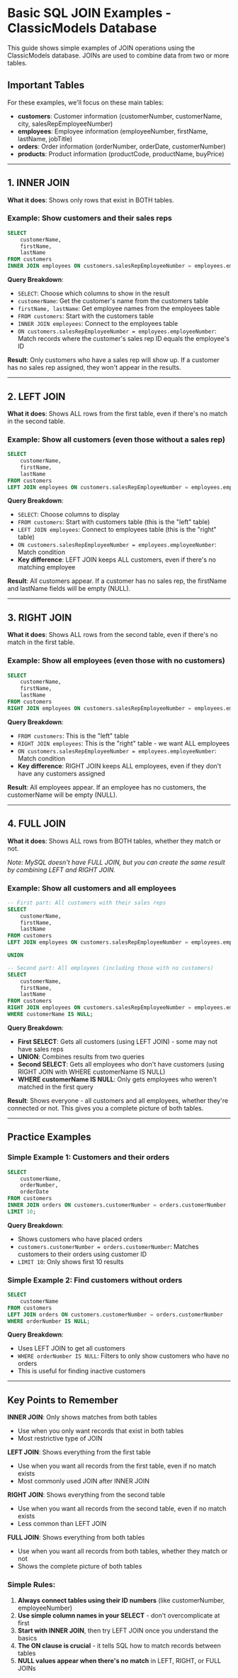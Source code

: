 # Basic SQL JOIN Examples - ClassicModels Database

This guide shows simple examples of JOIN operations using the ClassicModels database. JOINs are used to combine data from two or more tables.

## Important Tables

For these examples, we'll focus on these main tables:
- **customers**: Customer information (customerNumber, customerName, city, salesRepEmployeeNumber)
- **employees**: Employee information (employeeNumber, firstName, lastName, jobTitle)
- **orders**: Order information (orderNumber, orderDate, customerNumber)
- **products**: Product information (productCode, productName, buyPrice)

---

## 1. INNER JOIN

**What it does**: Shows only rows that exist in BOTH tables.

### Example: Show customers and their sales reps

```sql
SELECT 
    customerName,
    firstName,
    lastName
FROM customers
INNER JOIN employees ON customers.salesRepEmployeeNumber = employees.employeeNumber;
```

**Query Breakdown**:
- `SELECT`: Choose which columns to show in the result
- `customerName`: Get the customer's name from the customers table
- `firstName, lastName`: Get employee names from the employees table
- `FROM customers`: Start with the customers table
- `INNER JOIN employees`: Connect to the employees table
- `ON customers.salesRepEmployeeNumber = employees.employeeNumber`: Match records where the customer's sales rep ID equals the employee's ID

**Result**: Only customers who have a sales rep will show up. If a customer has no sales rep assigned, they won't appear in the results.

---

## 2. LEFT JOIN

**What it does**: Shows ALL rows from the first table, even if there's no match in the second table.

### Example: Show all customers (even those without a sales rep)

```sql
SELECT 
    customerName,
    firstName,
    lastName
FROM customers
LEFT JOIN employees ON customers.salesRepEmployeeNumber = employees.employeeNumber;
```

**Query Breakdown**:
- `SELECT`: Choose columns to display
- `FROM customers`: Start with customers table (this is the "left" table)
- `LEFT JOIN employees`: Connect to employees table (this is the "right" table)
- `ON customers.salesRepEmployeeNumber = employees.employeeNumber`: Match condition
- **Key difference**: LEFT JOIN keeps ALL customers, even if there's no matching employee

**Result**: All customers appear. If a customer has no sales rep, the firstName and lastName fields will be empty (NULL).

---

## 3. RIGHT JOIN

**What it does**: Shows ALL rows from the second table, even if there's no match in the first table.

### Example: Show all employees (even those with no customers)

```sql
SELECT 
    customerName,
    firstName,
    lastName
FROM customers
RIGHT JOIN employees ON customers.salesRepEmployeeNumber = employees.employeeNumber;
```

**Query Breakdown**:
- `FROM customers`: This is the "left" table
- `RIGHT JOIN employees`: This is the "right" table - we want ALL employees
- `ON customers.salesRepEmployeeNumber = employees.employeeNumber`: Match condition
- **Key difference**: RIGHT JOIN keeps ALL employees, even if they don't have any customers assigned

**Result**: All employees appear. If an employee has no customers, the customerName will be empty (NULL).

---

## 4. FULL JOIN

**What it does**: Shows ALL rows from BOTH tables, whether they match or not.

*Note: MySQL doesn't have FULL JOIN, but you can create the same result by combining LEFT and RIGHT JOIN.*

### Example: Show all customers and all employees

```sql
-- First part: All customers with their sales reps
SELECT 
    customerName,
    firstName,
    lastName
FROM customers
LEFT JOIN employees ON customers.salesRepEmployeeNumber = employees.employeeNumber

UNION

-- Second part: All employees (including those with no customers)
SELECT 
    customerName,
    firstName,
    lastName
FROM customers
RIGHT JOIN employees ON customers.salesRepEmployeeNumber = employees.employeeNumber
WHERE customerName IS NULL;
```

**Query Breakdown**:
- **First SELECT**: Gets all customers (using LEFT JOIN) - some may not have sales reps
- **UNION**: Combines results from two queries
- **Second SELECT**: Gets all employees who don't have customers (using RIGHT JOIN with WHERE customerName IS NULL)
- **WHERE customerName IS NULL**: Only gets employees who weren't matched in the first query

**Result**: Shows everyone - all customers and all employees, whether they're connected or not. This gives you a complete picture of both tables.

---

## Practice Examples

### Simple Example 1: Customers and their orders

```sql
SELECT 
    customerName,
    orderNumber,
    orderDate
FROM customers
INNER JOIN orders ON customers.customerNumber = orders.customerNumber
LIMIT 10;
```

**Query Breakdown**:
- Shows customers who have placed orders
- `customers.customerNumber = orders.customerNumber`: Matches customers to their orders using customer ID
- `LIMIT 10`: Only shows first 10 results

### Simple Example 2: Find customers without orders

```sql
SELECT 
    customerName
FROM customers
LEFT JOIN orders ON customers.customerNumber = orders.customerNumber
WHERE orderNumber IS NULL;
```

**Query Breakdown**:
- Uses LEFT JOIN to get all customers
- `WHERE orderNumber IS NULL`: Filters to only show customers who have no orders
- This is useful for finding inactive customers

---

## Key Points to Remember

**INNER JOIN**: Only shows matches from both tables
- Use when you only want records that exist in both tables
- Most restrictive type of JOIN

**LEFT JOIN**: Shows everything from the first table
- Use when you want all records from the first table, even if no match exists
- Most commonly used JOIN after INNER JOIN

**RIGHT JOIN**: Shows everything from the second table  
- Use when you want all records from the second table, even if no match exists
- Less common than LEFT JOIN

**FULL JOIN**: Shows everything from both tables
- Use when you want all records from both tables, whether they match or not
- Shows the complete picture of both tables

### Simple Rules:
1. **Always connect tables using their ID numbers** (like customerNumber, employeeNumber)
2. **Use simple column names in your SELECT** - don't overcomplicate at first
3. **Start with INNER JOIN**, then try LEFT JOIN once you understand the basics
4. **The ON clause is crucial** - it tells SQL how to match records between tables
5. **NULL values appear when there's no match** in LEFT, RIGHT, or FULL JOINs